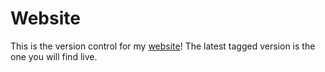 # Website
This is the version control for my [website](itstimjohnson.com)! The latest tagged version is the one you will find
live.
